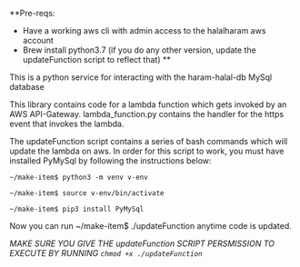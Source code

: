 **Pre-reqs: 
* Have a working aws cli with admin access to the halalharam aws account
* Brew install python3.7 (if you do any other version, update the updateFunction script to reflect that)
**

This is a python service for interacting with the haram-halal-db MySql database

This library contains code for a lambda function which gets invoked by an AWS API-Gateway. lambda_function.py contains the handler for the https event that invokes the lambda.

The updateFunction script contains a series of bash commands which will update the lambda on aws. In order for this script to work, you must have installed PyMySql by following the instructions below:

`~/make-item$ python3 -m venv v-env` 

`~/make-item$ source v-env/bin/activate` 

`~/make-item$ pip3 install PyMySql`

Now you can run ~/make-item$ ./updateFunction anytime code is updated.

*MAKE SURE YOU GIVE THE updateFunction SCRIPT PERSMISSION TO EXECUTE BY RUNNING `chmod +x ./updateFunction`*